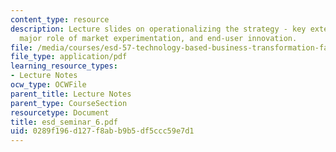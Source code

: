 ```yaml
---
content_type: resource
description: Lecture slides on operationalizing the strategy - key external factors,
  major role of market experimentation, and end-user innovation.
file: /media/courses/esd-57-technology-based-business-transformation-fall-2007/0289f196d127f8abb9b5df5ccc59e7d1_esd_seminar_6.pdf
file_type: application/pdf
learning_resource_types:
- Lecture Notes
ocw_type: OCWFile
parent_title: Lecture Notes
parent_type: CourseSection
resourcetype: Document
title: esd_seminar_6.pdf
uid: 0289f196-d127-f8ab-b9b5-df5ccc59e7d1
---
```

